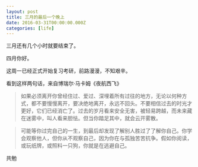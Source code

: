 ```yaml
---
layout: post
title: 三月的最后一个晚上
date: 2016-03-31T00:00:00.000Z
categories: [life]
---
```


三月还有几个小时就要结束了。

四月你好。

这周一已经正式开始复习考研，前路漫漫，不知艰辛。

看到这样两句话，来自博瑞尔·马卡姆《夜航西飞》

> 如果必须离开你曾经住过、爱过、深埋着所有过往的地方，无论以何种方式，都不要慢慢离开，要决绝地离开，永远不回头。不要相信过去的时光才更好，它们已经消亡了。过去的岁月看来安全无害，被轻易跨越，而未来藏在迷雾中，叫人看来胆怯。但当你踏足其中，就会云开雾散。

> 可能等你过完自己的一生，到最后却发现了解别人胜过了了解你自己。你学会观察他人，但你从不观察自己，因为你在与孤独苦苦抗争。假如你阅读，或玩纸牌，或照料一只狗，你就是在逃避自己。

共勉
